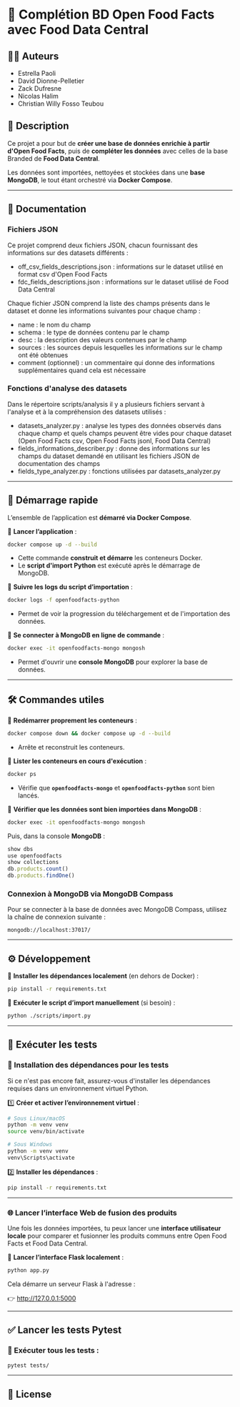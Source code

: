 # 📌 Complétion BD Open Food Facts avec Food Data Central

## 🧑‍💻 Auteurs
- Estrella Paoli
- David Dionne-Pelletier
- Zack Dufresne
- Nicolas Halim
- Christian Willy Fosso Teubou

## 📖 Description
Ce projet a pour but de **créer une base de données enrichie à partir d'Open Food Facts**, puis de **compléter les données** avec celles de la base Branded de **Food Data Central**.

Les données sont importées, nettoyées et stockées dans une **base MongoDB**, le tout étant orchestré via **Docker Compose**.

---
## 📃 Documentation

### Fichiers JSON

Ce projet comprend deux fichiers JSON, chacun fournissant des informations sur des datasets différents :
- off_csv_fields_descriptions.json : informations sur le dataset utilisé en format csv d'Open Food Facts
- fdc_fields_descriptions.json : informations sur le dataset utilisé de Food Data Central


Chaque fichier JSON comprend la liste des champs présents dans le dataset et donne les informations suivantes pour chaque champ :
- name : le nom du champ
- schema : le type de données contenu par le champ
- desc : la description des valeurs contenues par le champ
- sources : les sources depuis lesquelles les informations sur le champ ont été obtenues
- comment (optionnel) : un commentaire qui donne des informations supplémentaires quand cela est nécessaire


### Fonctions d'analyse des datasets

Dans le répertoire scripts/analysis il y a plusieurs fichiers servant à l'analyse et à la compréhension des datasets utilisés :
- datasets_analyzer.py : analyse les types des données observés dans chaque champ et quels champs peuvent être vides pour chaque dataset (Open Food Facts csv, Open Food Facts jsonl, Food Data Central)
- fields_informations_describer.py : donne des informations sur les champs du dataset demandé en utilisant les fichiers JSON de documentation des champs
- fields_type_analyzer.py : fonctions utilisées par datasets_analyzer.py

---
## 🚀 Démarrage rapide

L’ensemble de l’application est **démarré via Docker Compose**.

📌 **Lancer l’application** :
```bash
docker compose up -d --build
```
- Cette commande **construit et démarre** les conteneurs Docker.
- Le **script d'import Python** est exécuté après le démarrage de MongoDB.

📌 **Suivre les logs du script d’importation** :
```bash
docker logs -f openfoodfacts-python
```
- Permet de voir la progression du téléchargement et de l'importation des données.

📌 **Se connecter à MongoDB en ligne de commande** :
```bash
docker exec -it openfoodfacts-mongo mongosh
```
- Permet d'ouvrir une **console MongoDB** pour explorer la base de données.

---

## 🛠️ Commandes utiles

📌 **Redémarrer proprement les conteneurs** :
```bash
docker compose down && docker compose up -d --build
```
- Arrête et reconstruit les conteneurs.

📌 **Lister les conteneurs en cours d'exécution** :
```bash
docker ps
```
- Vérifie que **`openfoodfacts-mongo`** et **`openfoodfacts-python`** sont bien lancés.

📌 **Vérifier que les données sont bien importées dans MongoDB** :
```bash
docker exec -it openfoodfacts-mongo mongosh
```
Puis, dans la console **MongoDB** :
```js
show dbs
use openfoodfacts
show collections
db.products.count()
db.products.findOne()
```

### Connexion à MongoDB via MongoDB Compass
Pour se connecter à la base de données avec MongoDB Compass, utilisez la chaîne de connexion suivante :
```
mongodb://localhost:37017/
```

---

## ⚙️ Développement

📌 **Installer les dépendances localement** (en dehors de Docker) :
```bash
pip install -r requirements.txt
```

📌 **Exécuter le script d’import manuellement** (si besoin) :
```bash
python ./scripts/import.py
```

---

## 🧪 Exécuter les tests

### 📌 Installation des dépendances pour les tests
Si ce n'est pas encore fait, assurez-vous d'installer les dépendances requises dans un environnement virtuel Python.

1️⃣ **Créer et activer l’environnement virtuel** :
```bash
# Sous Linux/macOS
python -m venv venv
source venv/bin/activate

# Sous Windows
python -m venv venv
venv\Scripts\activate
```
2️⃣ **Installer les dépendances** :
```bash
pip install -r requirements.txt
```
---

### 🌐 Lancer l’interface Web de fusion des produits

Une fois les données importées, tu peux lancer une **interface utilisateur locale** pour comparer et fusionner 
les produits communs entre Open Food Facts et Food Data Central.

📌 **Lancer l’interface Flask localement** :

```bash
python app.py
```
Cela démarre un serveur Flask à l'adresse :

👉 http://127.0.0.1:5000

---
## ✅ Lancer les tests Pytest

### 📌 Exécuter tous les tests :
```bash
pytest tests/
```
---

## 📜 License


